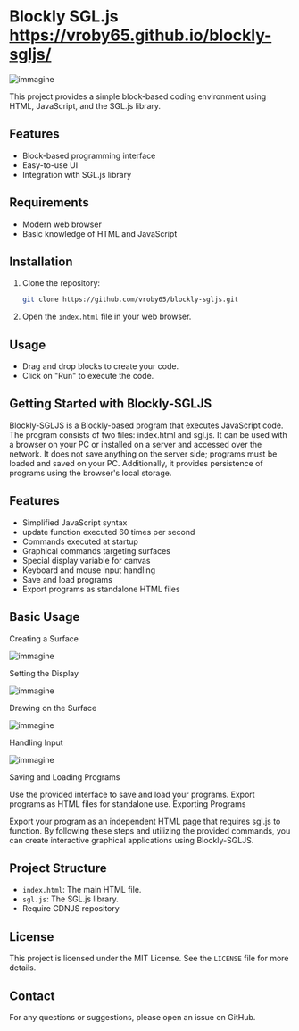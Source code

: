 # Blockly SGL.js https://vroby65.github.io/blockly-sgljs/

![immagine](https://github.com/vroby65/blockly-sgljs/assets/6366632/01453f08-0a1a-487b-9a3a-653d93e8acc9)


This project provides a simple block-based coding environment using HTML, JavaScript, and the SGL.js library.

## Features

- Block-based programming interface
- Easy-to-use UI
- Integration with SGL.js library

## Requirements

- Modern web browser
- Basic knowledge of HTML and JavaScript

## Installation

1. Clone the repository:

    ```bash
    git clone https://github.com/vroby65/blockly-sgljs.git
    ```

2. Open the `index.html` file in your web browser.

## Usage

- Drag and drop blocks to create your code.
- Click on "Run" to execute the code.

## Getting Started with Blockly-SGLJS
Blockly-SGLJS is a Blockly-based program that executes JavaScript code. The program consists of two files: index.html and sgl.js. It can be used with a browser on your PC or installed on a server and accessed over the network. It does not save anything on the server side; programs must be loaded and saved on your PC. Additionally, it provides persistence of programs using the browser's local storage.

## Features
- Simplified JavaScript syntax
- update function executed 60 times per second
- Commands executed at startup
- Graphical commands targeting surfaces
- Special display variable for canvas
- Keyboard and mouse input handling
- Save and load programs
- Export programs as standalone HTML files


## Basic Usage


Creating a Surface

![immagine](https://github.com/vroby65/blockly-sgljs/assets/6366632/f6614dae-5539-49e8-b637-8272aad079a2)


Setting the Display

![immagine](https://github.com/vroby65/blockly-sgljs/assets/6366632/cd183d34-a7b7-4956-aea2-c5e995cf45cb)


Drawing on the Surface

![immagine](https://github.com/vroby65/blockly-sgljs/assets/6366632/315eadf5-3e66-44bf-9847-eef73bc8c79d)


Handling Input

![immagine](https://github.com/vroby65/blockly-sgljs/assets/6366632/855163cb-2b33-4e26-a777-82664653ba24)


Saving and Loading Programs

Use the provided interface to save and load your programs.
Export programs as HTML files for standalone use.
Exporting Programs

Export your program as an independent HTML page that requires sgl.js to function.
By following these steps and utilizing the provided commands, you can create interactive graphical applications using Blockly-SGLJS.


## Project Structure

- `index.html`: The main HTML file.
- `sgl.js`: The SGL.js library.
- Require CDNJS repository
  
## License

This project is licensed under the MIT License. See the `LICENSE` file for more details.

## Contact

For any questions or suggestions, please open an issue on GitHub.
